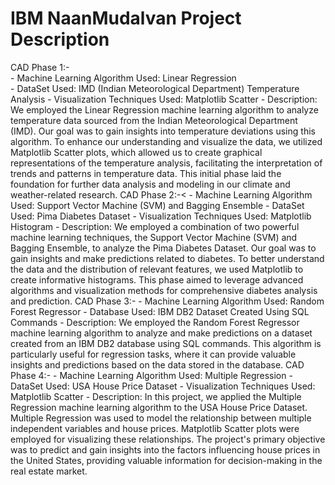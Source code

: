 # IBM NaanMudalvan Project Description
CAD Phase 1:-<br>
    - Machine Learning Algorithm Used: Linear Regression<br>
    - DataSet Used: IMD (Indian Meteorological Department) Temperature Analysis
    - Visualization Techniques Used: Matplotlib Scatter
    - Description: We employed the Linear Regression machine learning algorithm to analyze temperature data sourced from the Indian Meteorological Department (IMD). Our goal was to gain insights into temperature deviations using this algorithm. To enhance our understanding and visualize the data, we utilized Matplotlib Scatter plots, which allowed us to create graphical representations of the temperature analysis, facilitating the interpretation of trends and patterns in temperature data. This initial phase laid the foundation for further data analysis and modeling in our climate and weather-related research.
CAD Phase 2:-<
    - Machine Learning Algorithm Used: Support Vector Machine (SVM) and Bagging Ensemble
    - DataSet Used: Pima Diabetes Dataset
    - Visualization Techniques Used: Matplotlib Histogram
    - Description: We employed a combination of two powerful machine learning techniques, the Support Vector Machine (SVM) and Bagging Ensemble, to analyze the Pima Diabetes Dataset. Our goal was to gain insights and make predictions related to diabetes. To better understand the data and the distribution of relevant features, we used Matplotlib to create informative histograms. This phase aimed to leverage advanced algorithms and visualization methods for comprehensive diabetes analysis and prediction.
CAD Phase 3:-
    - Machine Learning Algorithm Used: Random Forest Regressor
    - Database Used: IBM DB2 Dataset Created Using SQL Commands
    - Description: We employed the Random Forest Regressor machine learning algorithm to analyze and make predictions on a dataset created from an IBM DB2 database using SQL commands. This algorithm is particularly useful for regression tasks, where it can provide valuable insights and predictions based on the data stored in the database.
CAD Phase 4:-
    - Machine Learning Algorithm Used: Multiple Regression
    - DataSet Used: USA House Price Dataset
    - Visualization Techniques Used: Matplotlib Scatter
    - Description: In this project, we applied the Multiple Regression machine learning algorithm to the USA House Price Dataset. Multiple Regression was used to model the relationship between multiple independent variables and house prices. Matplotlib Scatter plots were employed for visualizing these relationships. The project's primary objective was to predict and gain insights into the factors influencing house prices in the United States, providing valuable information for decision-making in the real estate market.
